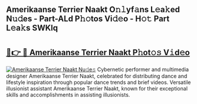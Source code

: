 ## Amerikaanse Terrier Naakt O𝚗𝚕yf𝚊ns L𝚎a𝚔ed N𝚞𝚍es - Part-ALd P𝚑𝚘tos Vi𝚍𝚎o - H𝚘𝚝 Part L𝚎a𝚔s SWKlq

# <h2><a href="http://kf71qk6.oniu.top/?m=Amerikaanse+Terrier+Naakt">🔗👉 🔴 Amerikaanse Terrier Naakt P𝚑ot𝚘𝚜 V𝚒d𝚎o</a></h2>

[![Amerikaanse Terrier Naakt Nu𝚍e𝚜](https://i.imgur.com/0qMVB7G.gif)](http://kf71qk6.oniu.top/?m=Amerikaanse+Terrier+Naakt)
Cybernetic performer and multimedia designer Amerikaanse Terrier Naakt, celebrated for distributing dance and lifestyle inspiration through popular dance trends and brief videos. Versatile illusionist assistant Amerikaanse Terrier Naakt, known for their exceptional skills and accomplishments in assisting illusionists.  
